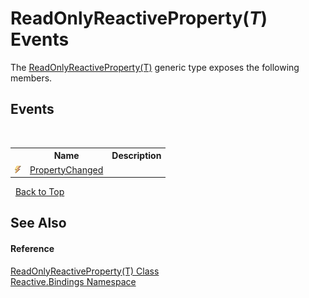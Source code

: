 # ReadOnlyReactiveProperty(*T*) Events
 

The <a href="72f799d7-5de2-4cd4-695d-063837bc7d63">ReadOnlyReactiveProperty(T)</a> generic type exposes the following members.


## Events
&nbsp;<table><tr><th></th><th>Name</th><th>Description</th></tr><tr><td>![Public event](media/pubevent.gif "Public event")</td><td><a href="5bb5933f-f35d-3ff2-7cec-442d03addb2f">PropertyChanged</a></td><td /></tr></table>&nbsp;
<a href="#readonlyreactiveproperty(*t*)-events">Back to Top</a>

## See Also


#### Reference
<a href="72f799d7-5de2-4cd4-695d-063837bc7d63">ReadOnlyReactiveProperty(T) Class</a><br /><a href="c3971206-685a-088e-bb60-d89f59135b99">Reactive.Bindings Namespace</a><br />